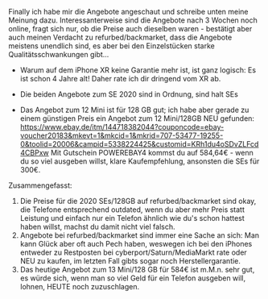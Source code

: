 Finally ich habe mir die Angebote angeschaut und schreibe unten meine Meinung dazu.
Interessanterweise sind die Angebote nach 3 Wochen noch online, fragt sich nur, ob die Preise auch dieselben waren - bestätigt aber auch meinen Verdacht zu refurbed/backmarket, dass die Angebote meistens unendlich sind, es aber bei den Einzelstücken starke Qualitätsschwankungen gibt...

- Warum auf dem iPhone XR keine Garantie mehr ist, ist ganz logisch: Es ist schon 4 Jahre alt! Daher rate ich dir dringend vom XR ab.

- Die beiden Angebote zum SE 2020 sind in Ordnung, sind halt SEs

- Das Angebot zum 12 Mini ist für 128 GB gut; ich habe aber gerade zu einem günstigen Preis ein Angebot zum 12 Mini/128GB NEU gefunden:
https://www.ebay.de/itm/144718382044?couponcode=ebay-voucher20183&mkevt=1&mkcid=1&mkrid=707-53477-19255-0&toolid=20006&campid=5338224425&customid=KRh1du4oSDvZLFcd4CBPxw
Mit Gutschein POWEREBAY4 kommst du auf 584,64€ - wenn du so viel ausgeben willst, klare Kaufempfehlung, ansonsten die SEs für 300€.

Zusammengefasst:
1) Die Preise für die 2020 SEs/128GB auf refurbed/backmarket sind okay, die Telefone entsprechend outdated, wenn du aber mehr Preis statt Leistung und einfach nur ein Telefon ähnlich wie du's schon hattest haben willst, machst du damit nicht viel falsch.
2) Angebote bei refurbed/backmarket sind immer eine Sache an sich: Man kann Glück aber oft auch Pech haben, weswegen ich bei den iPhones entweder zu Restposten bei cyberport/Saturn/MediaMarkt rate oder NEU zu kaufen, im letzten Fall gibts sogar noch Herstellergarantie.
3) Das heutige Angebot zum 13 Mini/128 GB für 584€ ist m.M.n. sehr gut, es würde sich, wenn man so viel Geld für ein Telefon ausgeben will, lohnen, HEUTE noch zuzuschlagen.
